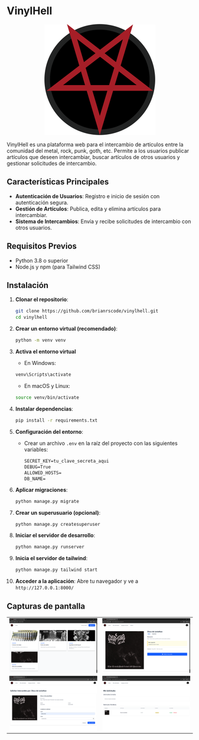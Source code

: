 # VinylHell

<div style="text-align: center;">
   <img src="static/imgs/pentagram_logo.svg" alt="Logo" width="300" height="300">
</div>

VinylHell es una plataforma web para el intercambio de artículos entre la comunidad del metal, rock, punk, goth, etc. Permite a los usuarios publicar artículos que deseen intercambiar, buscar artículos de otros usuarios y gestionar solicitudes de intercambio.

## Características Principales

- **Autenticación de Usuarios**: Registro e inicio de sesión con autenticación segura.
- **Gestión de Artículos**: Publica, edita y elimina artículos para intercambiar.
- **Sistema de Intercambios**: Envía y recibe solicitudes de intercambio con otros usuarios.


## Requisitos Previos

- Python 3.8 o superior
- Node.js y npm (para Tailwind CSS)

## Instalación

1. **Clonar el repositorio**:
   ```bash
   git clone https://github.com/brianrscode/vinylhell.git
   cd vinylhell
   ```

2. **Crear un entorno virtual (recomendado)**:
   ```bash
   python -m venv venv
   ```

3. **Activa el entorno virtual**
    - En Windows:

    ```bash
    venv\Scripts\activate
    ```

    - En macOS y Linux:

    ```bash
    source venv/bin/activate
    ```

4. **Instalar dependencias**:
   ```bash
   pip install -r requirements.txt
   ```

5. **Configuración del entorno**:
   - Crear un archivo `.env` en la raíz del proyecto con las siguientes variables:
     ```
     SECRET_KEY=tu_clave_secreta_aqui
     DEBUG=True
     ALLOWED_HOSTS=
     DB_NAME=
     ```

6. **Aplicar migraciones**:
   ```bash
   python manage.py migrate
   ```

7. **Crear un superusuario (opcional)**:
   ```bash
   python manage.py createsuperuser
   ```

8. **Iniciar el servidor de desarrollo**:
   ```bash
   python manage.py runserver
   ```

9. **Inicia el servidor de tailwind**:
   ```bash
   python manage.py tailwind start
   ```

10. **Acceder a la aplicación**:
   Abre tu navegador y ve a `http://127.0.0.1:8000/`


## Capturas de pantalla

<table>
   <tr>
      <td>
         <img src="imgs/index.png" alt="Index" width="800">
      </td>
      <td>
         <img src="imgs/detalle.png" alt="Detalle" width="800">
      </td>
   </tr>
   <tr>
      <td>
         <img src="imgs/intercambio.png" alt="Intercambio" width="800">
      </td>
      <td>
         <img src="imgs/solicitudes.png" alt="Mis solicitudes" width="800">
      </td>
   </tr>
</table>